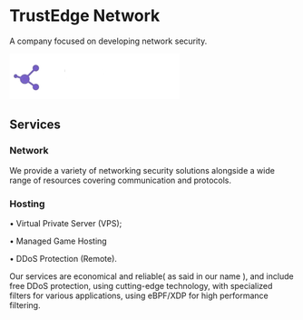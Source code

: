 # TrustEdge Network
A company focused on developing network security.

![logo](https://github.com/TrustEdge-Network/.github/blob/main/profile/public/logo.png?raw=true)

## Services

### Network
We provide a variety of networking security solutions alongside a wide range of resources covering communication and protocols.

### Hosting
• Virtual Private Server (VPS);

• Managed Game Hosting

• DDoS Protection (Remote).

Our services are economical and reliable( as said in our name ), and include free DDoS protection, using cutting-edge technology, with specialized filters for various applications, using eBPF/XDP for high performance filtering.
